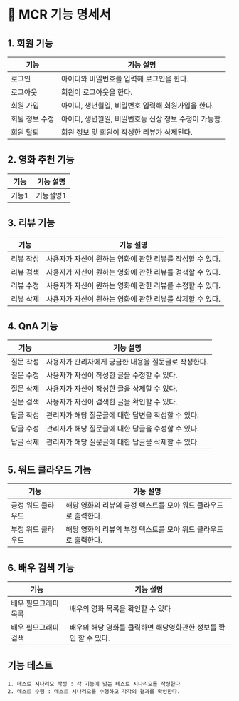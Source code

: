# :movie_camera: MCR 기능 명세서

## 1. 회원 기능

| 기능           | 기능 설명                                                    |
| -------------- | ------------------------------------------------------------ |
| 로그인         | 아이디와 비밀번호를 입력해 로그인을 한다.                  |
| 로그아웃       | 회원이 로그아웃을 한다.                                       |
| 회원 가입      | 아이디, 생년월일, 비밀번호 입력해 회원가입을 한다.|
| 회원 정보 수정 | 아이디, 생년월일, 비밀번호등 신상 정보 수정이 가능함. |
| 회원 탈퇴      | 회원 정보 및 회원이 작성한 리뷰가 삭제된다.                            |


## 2. 영화 추천 기능

| 기능           | 기능 설명                                                    |
| -------------- | ------------------------------------------------------------ |
| 기능1 | 기능설명1 |

## 3. 리뷰 기능

| 기능                | 기능 설명                                                    |
| ------------------- | ------------------------------------------------------------ |
| 리뷰 작성 | 사용자가 자신이 원하는 영화에 관한 리뷰를 작성할 수 있다. |
| 리뷰 검색 | 사용자가 자신이 원하는 영화에 관한 리뷰를 검색할 수 있다. |
| 리뷰 수정 | 사용자가 자신이 원하는 영화에 관한 리뷰를 수정할 수 있다. |
| 리뷰 삭제 | 사용자가 자신이 원하는 영화에 관한 리뷰를 삭제할 수 있다. |

## 4. QnA 기능

| 기능                | 기능 설명                                                    |
| ------------------- | ------------------------------------------------------------ |
| 질문 작성 | 사용자가 관리자에게 궁금한 내용을 질문글로 작성한다. |
| 질문 수정 | 사용자가 자신이 작성한 글을 수정할 수 있다.          |
| 질문 삭제 | 사용자가 자신이 작성한 글을 삭제할 수 있다.          |
| 질문 검색 | 사용자가 자신이 검색한 글을 확인할 수 있다.          |
| 답글 작성 | 관리자가 해당 질문글에 대한 답변을 작성할 수 있다.             |
| 답글 수정 | 관리자가 해당 질문글에 대한 답글을 수정할 수 있다.          |
| 답글 삭제 | 관리자가 해당 질문글에 대한 답글을 삭제할 수 있다.          |

## 5. 워드 클라우드 기능

| 기능                | 기능 설명                                                    |
| ------------------- | ------------------------------------------------------------ |
| 긍정 워드 클라우드 | 해당 영화의 리뷰의 긍정 텍스트를 모아 워드 클라우드로 출력한다. |
| 부정 워드 클라우드 | 해당 영화의 리뷰의 부정 텍스트를 모아 워드 클라우드로 출력한다. |

## 6. 배우 검색 기능

| 기능                | 기능 설명                                                    |
| ------------------- | ------------------------------------------------------------ |
| 배우 필모그래피 목록 | 배우의 영화 목록을 확인할 수 있다 |
| 배우 필모그래피 검색 | 배우의 해당 영화를 클릭하면 해당영화관한 정보를 확인 할 수 있다. |


## 기능 테스트  

```
1. 테스트 시나리오 작성 : 각 기능에 맞는 테스트 시나리오를 작성한다
2. 테스트 수행 : 테스트 시나리오를 수행하고 각각의 결과를 확인한다.
```



